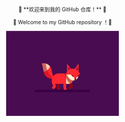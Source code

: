 <div align="center" style="background-image: url('https://pic.longtao.fun/pics/24/8712160154167691113610916885165716016931_gopic_.gif'); background-size: cover; background-position: center; padding: 20px;">
🤖 **欢迎来到我的 GitHub 仓库！** 🚀

🌟 Welcome to my GitHub repository ！🌟

  <p align="center">
        <a href="https://longtao.fun">
            <img src="fox.gif" width="300"/>
        </a>
    </p>
